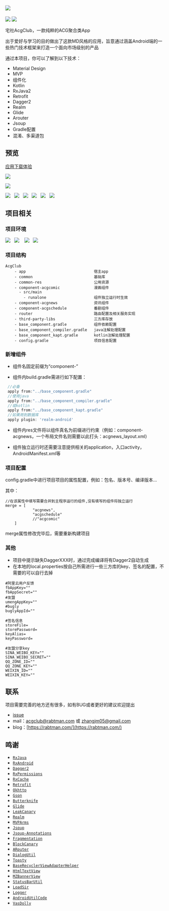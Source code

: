 # ![](https://github.com/Rabtman/AcgClub/raw/master/screenshots/cover.jpg)

![](https://img.shields.io/badge/version-v0.2.0-brightgreen.svg)   ![](https://img.shields.io/badge/license-MIT-blue.svg)

宅社AcgClub，一款纯粹的ACG聚合类App

出于爱好与学习的目的做出了这款MD风格的应用，旨意通过涵盖Android端的一些热门技术框架来打造一个面向市场级别的产品

通过本项目，你可以了解到以下技术：

* Material Design
* MVP
* 组件化
* Kotlin
* RxJava2 
* Retrofit
* Dagger2
* Realm
* Glide
* Arouter
* Jsoup
* Gradle配置
* 混淆、多渠道包

## 预览

[应用下载体验](https://www.coolapk.com/apk/171021)

![](https://github.com/Rabtman/AcgClub/raw/master/screenshots/qr-code.png)

![](https://img.shields.io/badge/Android-4.4%20or%20above-brightgreen.svg)



![](https://github.com/Rabtman/AcgClub/raw/master/screenshots/preview.gif)   ![](https://github.com/Rabtman/AcgClub/raw/master/screenshots/1.png)   ![](https://github.com/Rabtman/AcgClub/raw/master/screenshots/2.png)   ![](https://github.com/Rabtman/AcgClub/raw/master/screenshots/3.png)   ![](https://github.com/Rabtman/AcgClub/raw/master/screenshots/4.png)   ![](https://github.com/Rabtman/AcgClub/raw/master/screenshots/5.png)



## 项目相关

### 项目环境

![](https://img.shields.io/badge/Android%20Studio-3.0-blue.svg)   ![](https://img.shields.io/badge/gradle-4.1-brightgreen.svg)    ![](https://img.shields.io/badge/kotlin-1.2.21-orange.svg)   ![](https://img.shields.io/badge/compileVersion-26-ff69b4.svg)

### 项目结构

```
AcgClub    
    - app                              宿主app
    - common                           基础库
    - common-res                       公用资源
    - component-acgcomic               漫画组件
      - src/main
        - runalone                     组件独立运行时生效
    - component-acgnews                资讯组件
    - component-acgschedule            番剧组件
    - router                           路由配置及相关服务实现
    - third-party-libs                 三方库存放
    - base_component.gradle            组件依赖配置
    - base_component_compiler.gradle   java注解处理配置
    - base_component_kapt.gradle       kotlin注解处理配置
    - config.gradle                    项目信息配置
```

### 新增组件

- 组件名固定前缀为“component-”

- 组件内build.gradle需进行如下配置：
```groovy
 //必备
 apply from:"../base_component.gradle"
 //使用java
 apply from:"../base_component_compiler.gradle"
 //或kotlin
 apply from:"../base_component_kapt.gradle"
 //如果用到数据库
 apply plugin: 'realm-android'
```

- 组件内res文件将以组件真名为前缀进行约束（例如：component-acgnews，一个布局文件名则需要以此打头：acgnews_layout.xml）

- 组件独立运行时还需要注意提供相关的application，入口activity，AndroidManifest.xml等

### 项目配置

config.gradle中进行项目项目的属性配置，例如：包名、版本号、编译版本...

其中：

```
//在该属性中填写需要合并到主程序运行的组件,没有填写的组件将独立运行
merge = [
            "acgnews",
            "acgschedule"
            //"acgcomic"
    ]
```

merge属性修改完毕后，需要重新构建项目

### 其他

* 项目中提示缺失DaggerXXX时，通过完成编译将有Dagger2自动生成
* 在本地的local.properties按自己所需进行一些三方库的key、签名的配置，不需要的可以自行去掉

```
#阿里云用户反馈
fbAppKey=""
fbAppSecret=""
#友盟
umengAppKey=""
#bugly
buglyAppId=""

#签名信息
storeFile=
storePassword=
keyAlias=
keyPassword=

#友盟分享key
SINA_WEIBO_KEY=""
SINA_WEIBO_SECRET=""
QQ_ZONE_ID=""
QQ_ZONE_KEY=""
WEIXIN_ID=""
WEIXIN_KEY=""
```

## 联系

项目需要完善的地方还有很多，如有BUG或者更好的建议欢迎提出

* [issue](https://github.com/Rabtman/AcgClub/issues)
* mail：[acgclub@rabtman.com](mailto:acgclub@rabtman.com) 或 [zhangjm05@gmail.com](mailto:zhangjm05@gmail.co)
* blog：[https://rabtman.com/](https://rabtman.com/)

## 鸣谢

* [`RxJava`](https://github.com/ReactiveX/RxJava)
* [`RxAndroid`](https://github.com/ReactiveX/RxAndroid)
* [`Dagger2`](https://github.com/google/dagger)
* [`RxPermissions`](https://github.com/tbruyelle/RxPermissions)
* [`RxCache`](https://github.com/VictorAlbertos/RxCache)
* [`Retrofit`](https://github.com/square/retrofit)
* [`Okhttp`](https://github.com/square/okhttp)
* [`Gson`](https://github.com/google/gson)
* [`Butterknife`](https://github.com/JakeWharton/butterknife)
* [`Glide`](https://github.com/bumptech/glide)
* [`LeakCanary`](https://github.com/square/leakcanary)
* [`Realm`](https://github.com/realm/realm-java)
* [`MVPArms`](https://github.com/JessYanCoding/MVPArms)
* [`Jsoup`](https://github.com/jhy/jsoup)
* [`Jsoup-Annotations`](https://github.com/fcannizzaro/jsoup-annotations)
* [`Fragmentation`](https://github.com/YoKeyword/Fragmentation)
* [`BlockCanary`](https://github.com/markzhai/AndroidPerformanceMonitor)
* [`ARouter`](https://github.com/alibaba/ARouter)
* [`DialogUtil`](https://github.com/hss01248/DialogUtil)
* [`Toasty`](https://github.com/GrenderG/Toasty)
* [`BaseRecyclerViewAdapterHelper`](https://github.com/CymChad/BaseRecyclerViewAdapterHelper)
* [`HtmlTextView`](https://github.com/PrivacyApps/html-textview)
* [`MZBannerView`](https://github.com/pinguo-zhouwei/MZBannerView)
* [`StatusBarUtil`](https://github.com/laobie/StatusBarUtil)
* [`LoadSir`](https://github.com/KingJA/LoadSir)
* [`Logger`](https://github.com/orhanobut/logger)
* [`AndroidUtilCode`](https://github.com/Blankj/AndroidUtilCode)
* [`VasDolly`](https://github.com/Tencent/VasDolly)